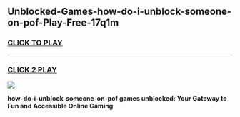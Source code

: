 
## Unblocked-Games-how-do-i-unblock-someone-on-pof-Play-Free-17q1m
<h3>
<a href="https://premium76.site?title=how-do-i-unblock-someone-on-pof&ref=20M">CLICK TO PLAY</a></h3>
<hr>

<h3>
<a href="https://premium76.site?title=how-do-i-unblock-someone-on-pof&ref=20M">CLICK 2 PLAY</a>
  
</h3>

<a href="https://premium76.site?title=how-do-i-unblock-someone-on-pof&ref=19M"><img src="https://clearcache.store/games.png"></a>


**how-do-i-unblock-someone-on-pof games unblocked: Your Gateway to Fun and Accessible Online Gaming**
